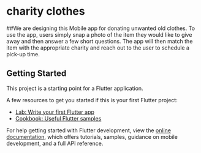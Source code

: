 # charity clothes

##We are designing this Mobile app for donating unwanted old clothes. To use the app, users simply snap a photo of the item they would like to give away and then answer a few short questions. The app will then match the item with the appropriate charity and reach out to the user to schedule a pick-up time.

## Getting Started

This project is a starting point for a Flutter application.

A few resources to get you started if this is your first Flutter project:

- [Lab: Write your first Flutter app](https://docs.flutter.dev/get-started/codelab)
- [Cookbook: Useful Flutter samples](https://docs.flutter.dev/cookbook)

For help getting started with Flutter development, view the
[online documentation](https://docs.flutter.dev/), which offers tutorials,
samples, guidance on mobile development, and a full API reference.
